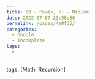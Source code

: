 ```yaml
---
title: 50 - Pow(x, n) - Medium
date: 2022-07-07 23:58:58
permalink: /pages/4e0f35/
categories:
  - Google
  - Incomplete
tags:
  - 
---
```

tags: [Math, Recursion]